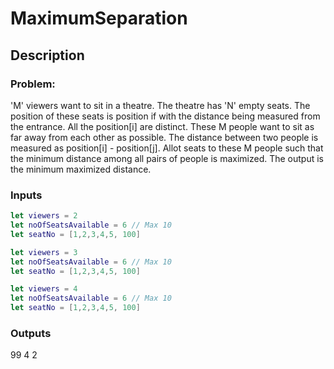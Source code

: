 # MaximumSeparation

## Description
### Problem:

'M' viewers want to sit in a theatre. The theatre has 'N' empty seats.
The position of these seats is position if with the distance being measured from the entrance. All the position[i] are distinct. These M people want to sit as far away from each other as possible. The distance between two people is measured as position[i] - position[j]. Allot seats to these M people such that the minimum distance among all pairs of people is maximized. The output is the minimum maximized distance.

### Inputs
```swift
let viewers = 2 
let noOfSeatsAvailable = 6 // Max 10
let seatNo = [1,2,3,4,5, 100]

let viewers = 3
let noOfSeatsAvailable = 6 // Max 10
let seatNo = [1,2,3,4,5, 100]

let viewers = 4
let noOfSeatsAvailable = 6 // Max 10
let seatNo = [1,2,3,4,5, 100]


```

### Outputs

99
4
2

